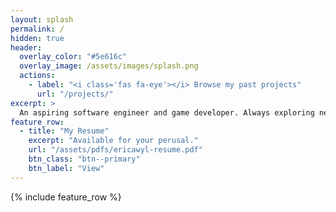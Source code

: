 ```yaml
---
layout: splash
permalink: /
hidden: true
header:
  overlay_color: "#5e616c"
  overlay_image: /assets/images/splash.png
  actions:
    - label: "<i class='fas fa-eye'></i> Browse my past projects"
      url: "/projects/"
excerpt: >
  An aspiring software engineer and game developer. Always exploring new possibilities.<br />
feature_row:
  - title: "My Resume"
    excerpt: "Available for your perusal."
    url: "/assets/pdfs/ericawyl-resume.pdf"
    btn_class: "btn--primary"
    btn_label: "View"
---
```


{% include feature_row %}
